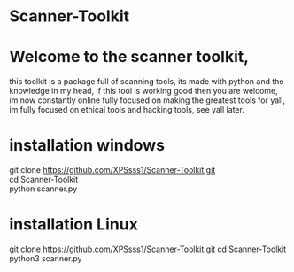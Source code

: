 # Scanner-Toolkit
# Welcome to the scanner toolkit,
this toolkit is a package full of scanning tools,
its made with python and the knowledge in my head,
if this tool is working good then you are welcome,
im now constantly online fully focused on making the greatest tools for yall, im fully focused on ethical tools and hacking tools,
see yall later.

# installation windows
git clone https://github.com/XPSsss1/Scanner-Toolkit.git  
cd Scanner-Toolkit  
python scanner.py

# installation Linux
git clone https://github.com/XPSsss1/Scanner-Toolkit.git 
cd Scanner-Toolkit 
python3 scanner.py

